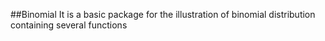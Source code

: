 ##Binomial 
It is a basic package for the illustration of binomial distribution containing several functions
